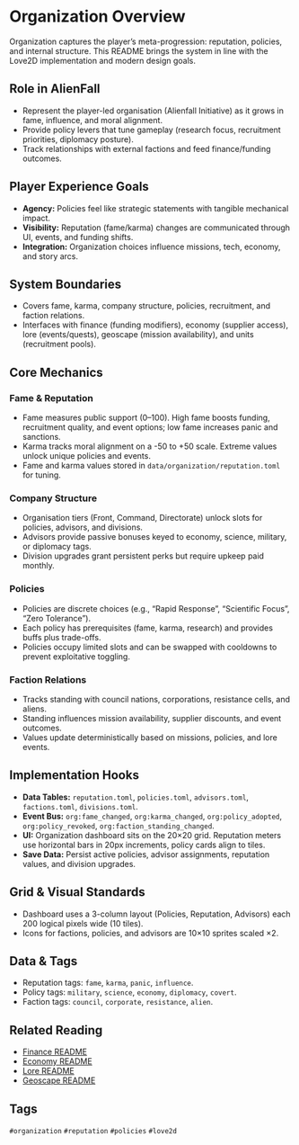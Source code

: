 # Organization Overview

Organization captures the player’s meta-progression: reputation, policies, and internal structure. This README brings the system in line with the Love2D implementation and modern design goals.

## Role in AlienFall
- Represent the player-led organisation (Alienfall Initiative) as it grows in fame, influence, and moral alignment.
- Provide policy levers that tune gameplay (research focus, recruitment priorities, diplomacy posture).
- Track relationships with external factions and feed finance/funding outcomes.

## Player Experience Goals
- **Agency:** Policies feel like strategic statements with tangible mechanical impact.
- **Visibility:** Reputation (fame/karma) changes are communicated through UI, events, and funding shifts.
- **Integration:** Organization choices influence missions, tech, economy, and story arcs.

## System Boundaries
- Covers fame, karma, company structure, policies, recruitment, and faction relations.
- Interfaces with finance (funding modifiers), economy (supplier access), lore (events/quests), geoscape (mission availability), and units (recruitment pools).

## Core Mechanics
### Fame & Reputation
- Fame measures public support (0–100). High fame boosts funding, recruitment quality, and event options; low fame increases panic and sanctions.
- Karma tracks moral alignment on a -50 to +50 scale. Extreme values unlock unique policies and events.
- Fame and karma values stored in `data/organization/reputation.toml` for tuning.

### Company Structure
- Organisation tiers (Front, Command, Directorate) unlock slots for policies, advisors, and divisions.
- Advisors provide passive bonuses keyed to economy, science, military, or diplomacy tags.
- Division upgrades grant persistent perks but require upkeep paid monthly.

### Policies
- Policies are discrete choices (e.g., “Rapid Response”, “Scientific Focus”, “Zero Tolerance”).
- Each policy has prerequisites (fame, karma, research) and provides buffs plus trade-offs.
- Policies occupy limited slots and can be swapped with cooldowns to prevent exploitative toggling.

### Faction Relations
- Tracks standing with council nations, corporations, resistance cells, and aliens.
- Standing influences mission availability, supplier discounts, and event outcomes.
- Values update deterministically based on missions, policies, and lore events.

## Implementation Hooks
- **Data Tables:** `reputation.toml`, `policies.toml`, `advisors.toml`, `factions.toml`, `divisions.toml`.
- **Event Bus:** `org:fame_changed`, `org:karma_changed`, `org:policy_adopted`, `org:policy_revoked`, `org:faction_standing_changed`.
- **UI:** Organization dashboard sits on the 20×20 grid. Reputation meters use horizontal bars in 20px increments, policy cards align to tiles.
- **Save Data:** Persist active policies, advisor assignments, reputation values, and division upgrades.

## Grid & Visual Standards
- Dashboard uses a 3-column layout (Policies, Reputation, Advisors) each 200 logical pixels wide (10 tiles).
- Icons for factions, policies, and advisors are 10×10 sprites scaled ×2.

## Data & Tags
- Reputation tags: `fame`, `karma`, `panic`, `influence`.
- Policy tags: `military`, `science`, `economy`, `diplomacy`, `covert`.
- Faction tags: `council`, `corporate`, `resistance`, `alien`.

## Related Reading
- [Finance README](../finance/README.md)
- [Economy README](../economy/README.md)
- [Lore README](../lore/README.md)
- [Geoscape README](../geoscape/README.md)

## Tags
`#organization` `#reputation` `#policies` `#love2d`

